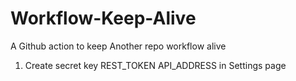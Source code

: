 # Workflow-Keep-Alive
A Github action to keep Another repo workflow alive

1. Create secret key REST_TOKEN API_ADDRESS in Settings page
